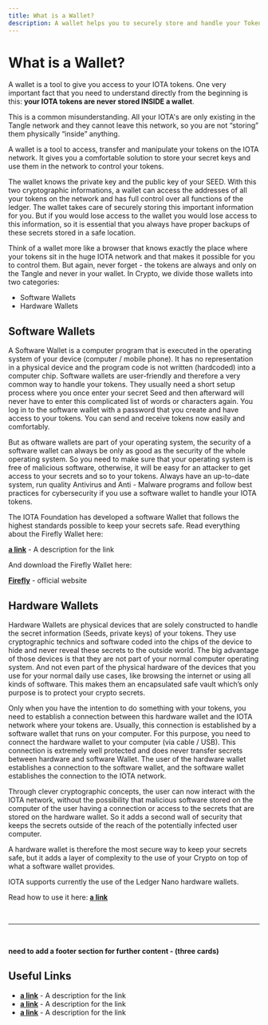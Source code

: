 ```yaml
---
title: What is a Wallet?
description: A wallet helps you to securely store and handle your Tokens. We describe the different options available.
---
```

# What is a Wallet?

A wallet is a tool to give you access to your IOTA tokens. One very important fact that you need to understand directly from the beginning is this: **your IOTA tokens are never stored INSIDE a wallet**.

This is a common misunderstanding. All your IOTA's are only existing in the Tangle network and they cannot leave this network, so you are not “storing” them physically “inside” anything.

A wallet is a tool to access, transfer and manipulate your tokens on the IOTA network. It gives you a comfortable solution to store your secret keys and use them in the network to control your tokens.

The wallet knows the private key and the public key of your SEED. With this two cryptographic informations, a wallet can access the addresses of all your tokens on the network and has full control over all functions of the ledger. The wallet takes care of securely storing this important information for you. But if you would lose access to the wallet you would lose access to this information, so it is essential that you always have proper backups of these secrets stored in a safe location.

Think of a wallet more like a browser that knows exactly the place where your tokens sit in the huge IOTA network and that makes it possible for you to control them. But again, never forget - the tokens are always and only on the Tangle and never in your wallet.
In Crypto, we divide those wallets into two categories:
- Software Wallets
- Hardware Wallets

## Software Wallets

A Software Wallet is a computer program that is executed in the operating system of your device (computer / mobile phone). It has no representation in a physical device and the program code is not written (hardcoded) into a computer chip.
Software wallets are user-friendly and therefore a very common way to handle your tokens. They usually need a short setup process where you once enter your secret Seed and then afterward will never have to enter this complicated list of words or characters again. You log in to the software wallet with a password that you create and have access to your tokens. You can send and receive tokens now easily and comfortably.

But as oftware wallets are part of your operating system, the security of a software wallet can always be only as good as the security of the whole operating system. So you need to make sure that your operating system is free of malicious software, otherwise, it will be easy for an attacker to get access to your secrets and so to your tokens. Always have an up-to-date system, run quality Antivirus and Anti - Malware programs and follow best practices for cybersecurity if you use a software wallet to handle your IOTA tokens.

The IOTA Foundation has developed a software Wallet that follows the highest standards possible to keep your secrets safe. Read everything about the Firefly Wallet here:

**[a link](https://linkgoes.here)** - A description for the link

And download the Firefly Wallet here:

**[Firefly](https://firefly.iota.org)** - official website


## Hardware Wallets

Hardware Wallets are physical devices that are solely constructed to handle the secret information (Seeds, private keys) of your tokens. They use cryptographic technics and software coded into the chips of the device to hide and never reveal these secrets to the outside world.
The big advantage of those devices is that they are not part of your normal computer operating system. And not even part of the physical hardware of the devices that you use for your normal daily use cases, like browsing the internet or using all kinds of software. This makes them an encapsulated safe vault which’s only purpose is to protect your crypto secrets.

Only when you have the intention to do something with your tokens, you need to establish a connection between this hardware wallet and the IOTA network where your tokens are. Usually, this connection is established by a software wallet that runs on your computer. For this purpose, you need to connect the hardware wallet to your computer (via cable / USB). This connection is extremely well protected and does never transfer secrets between hardware and software Wallet. The user of the hardware wallet establishes a connection to the software wallet, and the software wallet establishes the connection to the IOTA network.

Through clever cryptographic concepts, the user can now interact with the IOTA network, without the possibility that malicious software stored on the computer of the user having a connection or access to the secrets that are stored on the hardware wallet. So it adds a second wall of security that keeps the secrets outside of the reach of the potentially infected user computer.

A hardware wallet is therefore the most secure way to keep your secrets safe, but it adds a layer of complexity to the use of your Crypto on top of what a software wallet provides.

IOTA supports currently the use of the Ledger Nano hardware wallets. 

Read how to use it here: **[a link](https://linkgoes.here)** 


<br/>

----

<br/>

**need to add a footer section for further content - (three cards)**

## Useful Links
- **[a link](https://linkgoes.here)** - A description for the link
- **[a link](https://linkgoes.here)** - A description for the link
- **[a link](https://linkgoes.here)** - A description for the link


